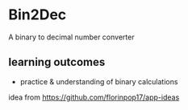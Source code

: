 # Bin2Dec
A binary to decimal number converter

## learning outcomes
- practice & understanding of binary calculations

idea from https://github.com/florinpop17/app-ideas

